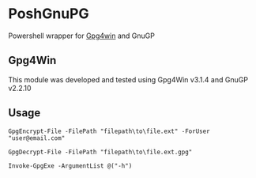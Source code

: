 # PoshGnuPG

Powershell wrapper for [Gpg4win](https://www.gpg4win.org/) and GnuGP

## Gpg4Win

This module was developed and tested using Gpg4Win v3.1.4 and GnuGP v2.2.10

## Usage

```posh
GpgEncrypt-File -FilePath "filepath\to\file.ext" -ForUser "user@email.com"
```

```{posh}
GpgDecrypt-File -FilePath "filepath\to\file.ext.gpg"
```

```{posh}
Invoke-GpgExe -ArgumentList @("-h")
```
